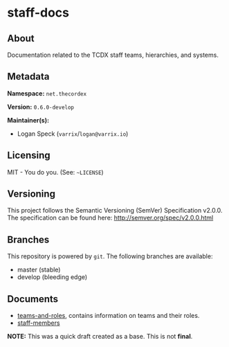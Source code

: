 staff-docs
==========

About
-----
Documentation related to the TCDX staff teams, hierarchies, and systems.

Metadata
--------
**Namespace:** `net.thecordex`

**Version:** `0.6.0-develop`

**Maintainer(s):**
- Logan Speck (`varrix`/`logan@varrix.io`)

Licensing
---
MIT - You do you. (See: `~LICENSE`)

Versioning
---
This project follows the Semantic Versioning (SemVer) Specification v2.0.0. The specification can be found here:
http://semver.org/spec/v2.0.0.html

Branches
--------
This repository is powered by `git`. The following branches are available:
- master (stable)
- develop (bleeding edge)

Documents
---------
- [teams-and-roles](teams-and-roles.md), contains information on teams
and their roles.
- [staff-members](staff-members.md)

**NOTE:** This was a quick draft created as a base. This is not **final**.
